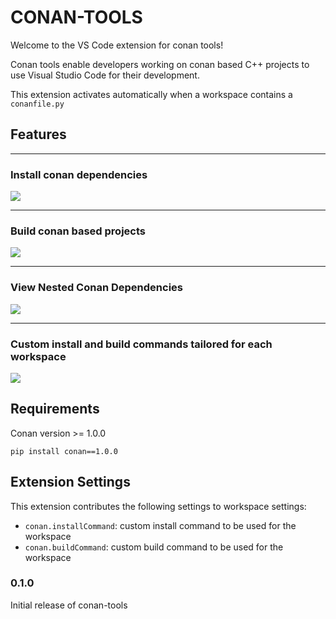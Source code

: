 # CONAN-TOOLS

Welcome to the VS Code extension for conan tools!

Conan tools enable developers working on conan based C++ projects to use Visual Studio Code for their development.

This extension activates automatically when a workspace contains a `conanfile.py`


## Features
---
### Install conan dependencies
![](https://github.com/kaushiksanthanam/conan-tools-vs-code/resources/media/installation.gif)

---
### Build conan based projects
![](https://github.com/kaushiksanthanam/conan-tools-vs-code/resources/media/building.gif)

---
### View Nested Conan Dependencies
![](https://github.com/kaushiksanthanam/conan-tools-vs-code/resources/media/view_dependencies.gif)

---
### Custom install and build commands tailored for each workspace
![](https://github.com/kaushiksanthanam/conan-tools-vs-code/resources/media/custom_install_command.gif)


## Requirements

Conan version >= 1.0.0 

`pip install conan==1.0.0`

## Extension Settings

This extension contributes the following settings to workspace settings:

* `conan.installCommand`: custom install command to be used for the workspace
* `conan.buildCommand`: custom build command to be used for the workspace


### 0.1.0

Initial release of conan-tools
